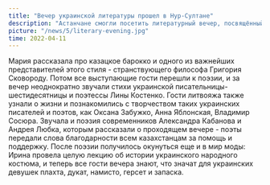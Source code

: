 ```yaml
---
title: "Вечер украинской литературы прошел в Нур-Султане"
description: "Астанчане смогли посетить литературный вечер, посвящённый Украине. Организовать встречу помогло прекрасное сообщество @probooks.kz — и гости на полтора часа окунулись в мир украинской культуры"
picture: "/news/5/literary-evening.jpg"
time: 2022-04-11
---
```


<NewsHeader :frontmatter="frontmatter"/>

Мария рассказала про казацкое барокко и одного из важнейших представителей этого стиля - странствующего философа Григория Сковороду. Потом все выступающие гости перешли к поэзии, и за вечер неоднократно звучали стихи украинской писательницы-шестидесятницы и поэтессы Лины Костенко. Гости литвояжа также узнали о жизни и познакомились с творчеством таких украинских писателей и поэтов, как Оксана Забужко, Анна Яблонская, Владимир Сосюра. Звучала и поэзия современников Александра Кабанова и Андрея Любка, которым рассказали о проходящем вечере - поэты передали слова благодарности всем казахстанцам за помощь и поддержку. После поэзии получилось окунуться еще и в мир моды: Ирина провела целую лекцию об истории украинского народного костюма, и теперь все гости вечера знают, что значат для украинских девушек плахта, дукат, намисто, герсет и запаска.